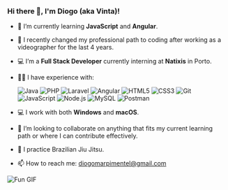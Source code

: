### Hi there 👋, I'm Diogo (aka Vinta)!

- 🌱 I’m currently learning **JavaScript** and **Angular**.
- 🔄 I recently changed my professional path to coding after working as a videographer for the last 4 years.
- 💻 I’m a **Full Stack Developer** currently interning at **Natixis** in Porto.
- 👨‍💻 I have experience with:

  ![Java](https://img.shields.io/badge/Java-ED8B00?style=flat&logo=java&logoColor=white)
  ![PHP](https://img.shields.io/badge/PHP-777BB4?style=flat&logo=php&logoColor=white)
  ![Laravel](https://img.shields.io/badge/Laravel-FF2D20?style=flat&logo=laravel&logoColor=white)
  ![Angular](https://img.shields.io/badge/Angular-DD0031?style=flat&logo=angular&logoColor=white)
  ![HTML5](https://img.shields.io/badge/HTML5-E34F26?style=flat&logo=html5&logoColor=white)
  ![CSS3](https://img.shields.io/badge/CSS3-1572B6?style=flat&logo=css3&logoColor=white)
  ![Git](https://img.shields.io/badge/Git-F05032?style=flat&logo=git&logoColor=white)
  ![JavaScript](https://img.shields.io/badge/JavaScript-F7DF1E?style=flat&logo=javascript&logoColor=black)
  ![Node.js](https://img.shields.io/badge/Node.js-339933?style=flat&logo=nodedotjs&logoColor=white)
  ![MySQL](https://img.shields.io/badge/MySQL-4479A1?style=flat&logo=mysql&logoColor=white)
  ![Postman](https://img.shields.io/badge/Postman-FF6C37?style=flat&logo=postman&logoColor=white)

- 💻 I work with both **Windows** and **macOS**.
- 🔭 I’m looking to collaborate on anything that fits my current learning path or where I can contribute effectively.
- 🥋 I practice Brazilian Jiu Jitsu.
- 📫 How to reach me: [diogomarpimentel@gmail.com](mailto:diogomarpimentel@gmail.com)

![Fun GIF](https://media2.giphy.com/media/Dh5q0sShxgp13DwrvG/giphy.gif?cid=6c09b952n616abruldpy2y7us796k7vfuauulkzoadrg3g08&ep=v1_gifs_search&rid=giphy.gif&ct=g)
